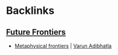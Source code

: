 
# Backlinks
## [Future Frontiers](<Future Frontiers.md>)
- [Metaphysical frontiers](https://docs.google.com/presentation/d/1zNjdVUgTuU7Xne1xcGz6e-j3sAoKAnqjGM8HKmLEosg/edit?pli=1[slide](<slide.md>)=id.g8c6e0b5997_5_0) | [Varun Adibhatla](<Varun Adibhatla.md>)

